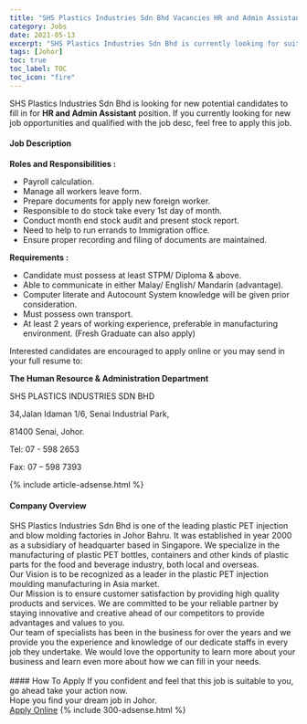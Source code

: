 ```yaml
---
title: "SHS Plastics Industries Sdn Bhd Vacancies HR and Admin Assistant" 
category: Jobs 
date: 2021-05-13 
excerpt: "SHS Plastics Industries Sdn Bhd is currently looking for suitable person to fill in the HR and Admin Assistant which based in Johor" 
tags: [Johor] 
toc: true 
toc_label: TOC 
toc_icon: "fire" 
--- 
```


<p>SHS Plastics Industries Sdn Bhd is looking for new potential candidates to fill in for <b>HR and Admin Assistant</b> position. If you currently looking for new job opportunities and qualified with the job desc, feel free to apply this job.
</p><div><div><h4>Job Description</h4></div><div><div><span><div><p><strong>Roles and Responsibilities :&#160;&#160;</strong></p><ul><li>Payroll calculation.</li><li>Manage all workers leave form.</li><li>Prepare documents for apply new foreign worker.</li><li>Responsible to do stock take every 1st day of month.</li><li>Conduct month end stock audit and present stock report.</li><li>Need to help to run errands to Immigration office.</li><li>Ensure proper recording and filing of documents are maintained.</li></ul><p><strong>Requirements :&#160;</strong></p><ul><li>Candidate must possess at least STPM/ Diploma &amp; above.&#160;&#160;</li><li>Able to communicate in either Malay/ English/ Mandarin (advantage).</li><li>Computer literate and Autocount System knowledge will be given prior consideration.&#160;&#160;</li><li>Must possess own transport.</li><li>At least 2 years of working experience, preferable in manufacturing environment. (Fresh Graduate can also apply)&#160;</li></ul><p>Interested candidates are encouraged to apply online or you may send in your full resume to:</p><p><strong>The Human Resource &amp; Administration Department</strong></p><p>SHS PLASTICS INDUSTRIES SDN BHD</p><p>34,Jalan Idaman 1/6, Senai Industrial Park,</p><p>81400 Senai, Johor.</p><p>Tel: 07 - 598 2653</p><p>Fax: 07 &#8211; 598 7393</p></div></span></div></div></div> 
{% include article-adsense.html %} 
<div><div><h4>Company Overview</h4></div><div><div><span><div><div>SHS Plastics Industries Sdn Bhd is one of the leading plastic PET injection and blow molding factories in Johor Bahru. It was established in year 2000 as a subsidiary of headquarter based in Singapore. We specialize in the manufacturing of plastic PET bottles, containers and other kinds of plastic parts for the food and beverage industry, both local and overseas.</div>
<div>Our Vision is to be recognized as a leader in the plastic PET injection moulding manufacturing in Asia market.</div>
<div>Our Mission is to ensure customer satisfaction by providing high quality products and services. We are committed to be your reliable partner by staying innovative and creative ahead of our competitors to provide advantages and values to you.&#160;</div>
<div>Our team of specialists has been in the business for over the years and we provide you the experience and knowledge of our dedicate staffs in every job they undertake. We would love the opportunity to learn more about your business and learn even more about how we can fill in your needs. &#160; &#160; &#160; &#160; &#160; &#160; &#160; &#160; &#160; &#160; &#160; &#160; &#160; &#160; &#160; &#160; &#160; &#160;&#160;</div></div></span></div></div></div> 
#### How To Apply 
If you confident and feel that this job is suitable to you, go ahead take your action now. <br/> 
Hope you find your dream job in Johor. <br/> 
<a href="https://www.jobstreet.com.my/en/job/hr-and-admin-assistant-4565684?jobId=jobstreet-my-job-4565684&" class="btn btn--info" target="_blank" rel="nofollow noopenner">Apply Online</a> 
{% include 300-adsense.html %} 